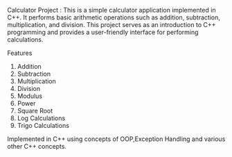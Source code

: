 Calculator Project :
This is a simple calculator application implemented in C++. It performs basic arithmetic operations such as addition, subtraction, multiplication, and division. This project serves as an introduction to C++ programming and provides a user-friendly interface for performing calculations.

Features
1. Addition
2. Subtraction
3. Multiplication
4. Division
5. Modulus
6. Power
7. Square Root
8. Log Calculations
9. Trigo Calculations

Implemented in C++ using concepts of OOP,Exception Handling and various other C++ concepts.
